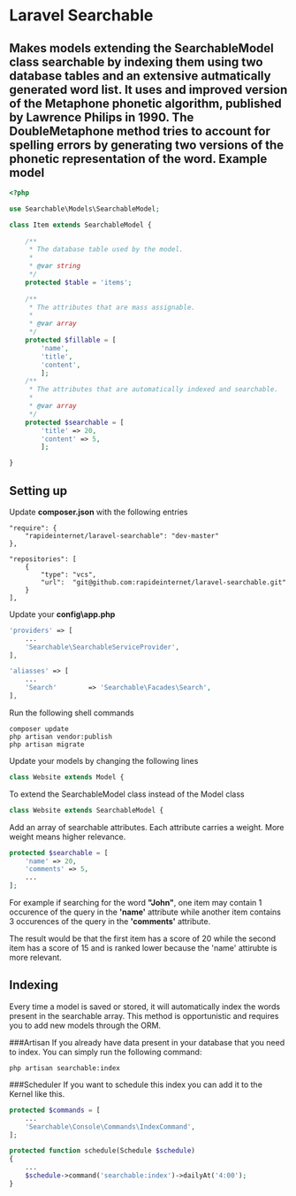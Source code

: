 # Laravel Searchable
Makes models extending the SearchableModel class searchable by indexing them using two database tables and an extensive autmatically generated word list. It uses and improved version of the Metaphone phonetic algorithm, published by Lawrence Philips in 1990. The DoubleMetaphone method tries to account for spelling errors by generating two versions of the phonetic representation of the word.
Example model
-------

``` php
<?php

use Searchable\Models\SearchableModel;

class Item extends SearchableModel {
	
	/**
	 * The database table used by the model.
	 *
	 * @var string
	 */
	protected $table = 'items';
	
	/**
	 * The attributes that are mass assignable.
	 *
	 * @var array
	 */
	protected $fillable = [ 
		'name', 
		'title',
		'content',
		];
	/**
	 * The attributes that are automatically indexed and searchable.
	 *
	 * @var array
	 */
	protected $searchable = [
		'title' => 20,
		'content' => 5,
		];	

}
```

Setting up
-------
Update **composer.json** with the following entries
```
"require": {
	"rapideinternet/laravel-searchable": "dev-master"
},

"repositories": [
	{
		"type": "vcs",
		"url":  "git@github.com:rapideinternet/laravel-searchable.git"
	}
],
```
Update your **config\app.php**
``` php
'providers' => [
	...
	'Searchable\SearchableServiceProvider',
],

'aliasses' => [
	...
	'Search'		=> 'Searchable\Facades\Search',
],
```
Run the following shell commands
```
composer update
php artisan vendor:publish
php artisan migrate
```
Update your models by changing the following lines
``` php
class Website extends Model {
```
To extend the SearchableModel class instead of the Model class
``` php
class Website extends SearchableModel {
```
Add an array of searchable attributes. Each attribute carries a weight. More weight means higher relevance.
``` php
protected $searchable = [
	'name' => 20,
	'comments' => 5,
	...
];
```
For example if searching for the word **"John"**, one item may contain 1 occurence of the query in the **'name'** attribute while another item contains 3 occurences of the query in the **'comments'** attribute.

The result would be that the first item has a score of 20 while the second item has a score of 15 and is ranked lower because the 'name' attirubte is more relevant.

Indexing
-------
Every time a model is saved or stored, it will automatically index the words present in the searchable array. This method is opportunistic and requires you to add new models through the ORM.

###Artisan
If you already have data present in your database that you need to index. You can simply run the following command:

```
php artisan searchable:index
```

###Scheduler
If you want to schedule this index you can add it to the Kernel like this.
``` php
protected $commands = [
	...
	'Searchable\Console\Commands\IndexCommand',
];

protected function schedule(Schedule $schedule)
{
	...
	$schedule->command('searchable:index')->dailyAt('4:00');
}
```
